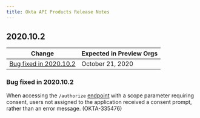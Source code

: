 ```yaml
---
title: Okta API Products Release Notes
---
```


## 2020.10.2

| Change                                                                                | Expected in Preview Orgs |
|---------------------------------------------------------------------------------------|--------------------------|
| [Bug fixed in 2020.10.2](#bug-fixed-in-2020-10-2)                                     | October 21, 2020         |

### Bug fixed in 2020.10.2

When accessing the `/authorize` [endpoint](/docs/reference/api/oidc/#authorize) with a scope parameter requiring consent, users not assigned to the application received a consent prompt, rather than an error message.  (OKTA-335476)

